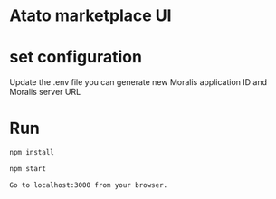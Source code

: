 # Atato marketplace UI


# set configuration

Update the .env file
you can generate new Moralis application ID and Moralis server URL

# Run
```sh
npm install

npm start

Go to localhost:3000 from your browser.